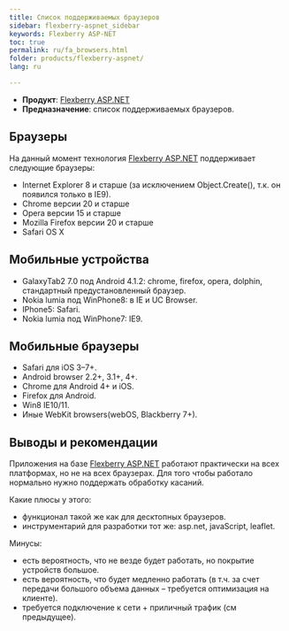 ```yaml
---
title: Список поддерживаемых браузеров
sidebar: flexberry-aspnet_sidebar
keywords: Flexberry ASP-NET
toc: true
permalink: ru/fa_browsers.html
folder: products/flexberry-aspnet/
lang: ru

---
```



* **Продукт**: [Flexberry ASP.NET](fa_flexberry-a-s-p-n-e-t.html)
* **Предназначение**: список поддерживаемых браузеров.

## Браузеры

На данный момент технология [Flexberry ASP.NET](fa_flexberry-a-s-p-n-e-t.html) поддерживает следующие браузеры:

* Internet Explorer 8 и старше (за исключением Object.Create(), т.к. он появился только в IE9).
* Chrome версии 20 и старше
* Opera версии 15 и старше
* Mozilla Firefox версии 20 и старше
* Safari OS X

## Мобильные устройства

* GalaxyTab2 7.0 под Android 4.1.2: chrome, firefox, opera, dolphin, стандартный предустановленный браузер.
* Nokia lumia под WinPhone8: в IE и UC Browser.
* IPhone5: Safari.
* Nokia lumia под WinPhone7: IE9.

## Мобильные браузеры

* Safari для iOS 3–7+.
* Android browser 2.2+, 3.1+, 4+.
* Chrome для Android 4+ и iOS.
* Firefox для Android.
* Win8 IE10/11.
* Иные WebKit browsers(webOS, Blackberry 7+).

## Выводы и рекомендации

Приложения на базе [Flexberry ASP.NET](fa_flexberry-a-s-p-n-e-t.html) работают практически на всех платформах, но не на всех браузерах.
Для того чтобы работало нормально нужно поддержать обработку касаний.

Какие плюсы у этого:

* функционал такой же как для десктопных браузеров.
* инструментарий для разработки тот же: asp.net,  javaScript, leaflet.

Минусы:

* есть вероятность, что не везде будет работать, но покрытие устройств большое.
* есть вероятность, что будет медленно работать (в т.ч. за счет передачи большого объема данных – требуется оптимизация на клиенте).
* требуется подключение к сети + приличный трафик (см предыдущее).
